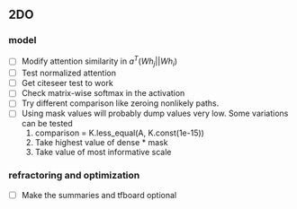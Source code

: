 ## 2DO
### model
- [ ] Modify attention similarity in $a^T(Wh_j||Wh_i)$
- [ ] Test normalized attention
- [ ] Get citeseer test to work
- [ ] Check matrix-wise softmax in the activation
- [ ] Try different comparison like zeroing nonlikely paths.
- [ ] Using mask values will probably dump values very low. Some variations can be tested
    1. comparison = K.less_equal(A, K.const(1e-15))
    2. Take highest value of dense * mask
    3. Take value of most informative scale

### refractoring and optimization
- [ ] Make the summaries and tfboard optional

###
